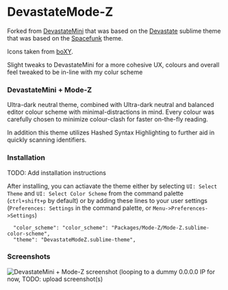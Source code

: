 # DevastateMode-Z

Forked from [DevastateMini](https://github.com/shagabutdinov/sublime-devastate-mini) that was based on the [Devastate](https://github.com/vlakarados/devastate) sublime theme that
was based on the [Spacefunk](https://github.com/Twiebie/ST-Spacefunk) theme. 

Icons taken from [boXY](https://github.com/oivva/boxy).

Slight tweaks to DevastateMini for a more cohesive UX, colours and overall feel tweaked to be in-line with my colur scheme

### DevastateMini + Mode-Z

Ultra-dark neutral theme, combined with Ultra-dark neutral and balanced editor colour scheme with minimal-distractions in mind.
Every colour was carefully chosen to minimize colour-clash for faster on-the-fly reading.

In addition this theme utilizes Hashed Syntax Highlighting to further aid in quickly scanning identifiers.

### Installation

TODO: Add installation instructions

After installing, you can actiavate the theme either by selecting `UI: Select Theme` and `UI: Select Color Scheme` from the command palette (`ctrl+shift+p` by default) or by adding these lines to your user settings (`Preferences: Settings` in the command palette, or `Menu->Preferences->Settings`)

	  "color_scheme": "color_scheme": "Packages/Mode-Z/Mode-Z.sublime-color-scheme",
	  "theme": "DevastateModeZ.sublime-theme",


### Screenshots

![DevastateMini + Mode-Z screenshot (looping to a dummy 0.0.0.0 IP for now, TODO: upload screenshot(s)](https://0.0.0.0/404.png "DevastateMode-Z")
